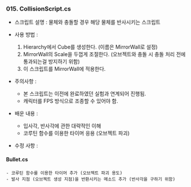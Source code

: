 ### 015. CollisionScript.cs

 * 스크립트 설명 : 물체와 충돌할 경우 해당 물체를 반사시키는 스크립트


 * 사용 방법 : 
	1. Hierarchy에서 Cube를 생성한다. (이름은 MirrorWall로 설정)
	2. MirrorWall의 Scale을 두껍게 조절한다. (오브젝트와 충돌 시 충돌 처리 전에 통과되는걸 방지하기 위함)
	3. 이 스크립트를 MirrorWall에 적용한다.


 * 주의사항 : 
	- 본 스크립트는 이전에 완료하였던 실험과 연계되어 진행됨.
	- 캐릭터를 FPS 방식으로 조종할 수 있어야 함. 


 * 배운 내용 :
	- 입사각, 반사각에 관한 대략적인 이해
	- 코루틴 함수를 이용한 타이머 응용 (오브젝트 파괴)


 * 수정 사항 : 

 #### Bullet.cs
	- 코루틴 함수를 이용한 타이머 추가 (오브젝트 파괴 용도)
	- 발사 지점 (오브젝트 생성 지점)을 반환시키는 메소드 추가 (반사각을 구하기 위함)